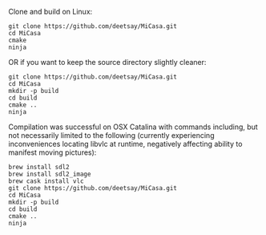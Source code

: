 Clone and build on Linux:

```
git clone https://github.com/deetsay/MiCasa.git
cd MiCasa
cmake
ninja
```

OR if you want to keep the source directory slightly cleaner:

```
git clone https://github.com/deetsay/MiCasa.git
cd MiCasa
mkdir -p build
cd build
cmake ..
ninja
```

Compilation was successful on OSX Catalina with commands including, but not
necessarily limited to the following (currently experiencing inconveniences
locating libvlc at runtime, negatively affecting ability to manifest moving
pictures):

```
brew install sdl2
brew install sdl2_image
brew cask install vlc
git clone https://github.com/deetsay/MiCasa.git
cd MiCasa
mkdir -p build
cd build
cmake ..
ninja
```
